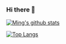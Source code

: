 ### Hi there 👋
[![Ming's github stats](https://github-readme-stats.vercel.app/api?username=mingbackmountain)](https://github.com/anuraghazra/github-readme-stats)

[![Top Langs](https://github-readme-stats.vercel.app/api/top-langs/?username=mingbackmountain&layout=compact)](https://github.com/anuraghazra/github-readme-stats)

